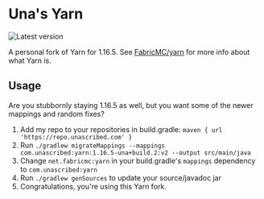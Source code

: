# Una's Yarn
![Latest version](https://img.shields.io/maven-metadata/v?color=%2300dbad&metadataUrl=https%3A%2F%2Frepo.unascribed.com%2Fcom%2Funascribed%2Fyarn%2Fmaven-metadata.xml)

A personal fork of Yarn for 1.16.5. See [FabricMC/yarn](https://github.com/FabricMC/yarn) for more info about what Yarn is.

## Usage

Are you stubbornly staying 1.16.5 as well, but you want some of the newer mappings and random fixes?

1. Add my repo to your repositories in build.gradle: `maven { url 'https://repo.unascribed.com' }`
2. Run `./gradlew migrateMappings --mappings com.unascribed:yarn:1.16.5-una+build.2:v2 --output src/main/java`
3. Change `net.fabricmc:yarn` in your build.gradle's `mappings` dependency to `com.unascribed:yarn`
4. Run `./gradlew genSources` to update your source/javadoc jar
5. Congratulations, you're using this Yarn fork.
